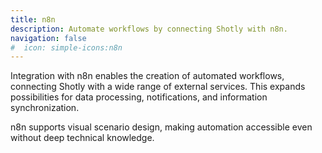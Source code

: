 ```yaml
---
title: n8n
description: Automate workflows by connecting Shotly with n8n.
navigation: false
#  icon: simple-icons:n8n
---
```


Integration with n8n enables the creation of automated workflows, connecting Shotly with a wide range of external services. This expands possibilities for data processing, notifications, and information synchronization.

n8n supports visual scenario design, making automation accessible even without deep technical knowledge.
